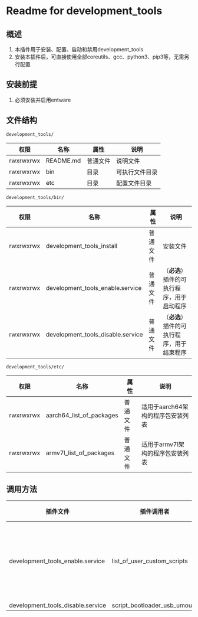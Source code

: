 # Readme for development_tools

## 概述

1. 本插件用于安装、配置、启动和禁用development_tools
2. 安装本插件后，可直接使用全部coreutils、gcc、python3、pip3等，无需另行配置

## 安装前提

1. 必须安装并启用entware

## 文件结构

`development_tools/`

| 权限      | 名称      | 属性     | 说明           |
| --------- | --------- | -------- | -------------- |
| rwxrwxrwx | README.md | 普通文件 | 说明文件       |
| rwxrwxrwx | bin       | 目录     | 可执行文件目录 |
| rwxrwxrwx | etc       | 目录     | 配置文件目录   |

`development_tools/bin/`

| 权限      | 名称                              | 属性     | 说明                                       |
| --------- | --------------------------------- | -------- | ------------------------------------------ |
| rwxrwxrwx | development_tools_install         | 普通文件 | 安装文件                                   |
| rwxrwxrwx | development_tools_enable.service  | 普通文件 | （**必选**）插件的可执行程序，用于启动程序 |
| rwxrwxrwx | development_tools_disable.service | 普通文件 | （**必选**）插件的可执行程序，用于结束程序 |

`development_tools/etc/`

| 权限      | 名称                     | 属性     | 说明                              |
| --------- | ------------------------ | -------- | --------------------------------- |
| rwxrwxrwx | aarch64_list_of_packages | 普通文件 | 适用于aarch64架构的程序包安装列表 |
| rwxrwxrwx | armv7l_list_of_packages  | 普通文件 | 适用于armv7l架构的程序包安装列表  |

## 调用方法

| 插件文件                          | 插件调用者                   | 调用位置  |
| --------------------------------- | ---------------------------- | --------- |
| development_tools_enable.service  | list_of_user_custom_scripts  | 37-49行间（默认禁用，需手动启用） |
| development_tools_disable.service | script_bootloader_usb_umount |           |
